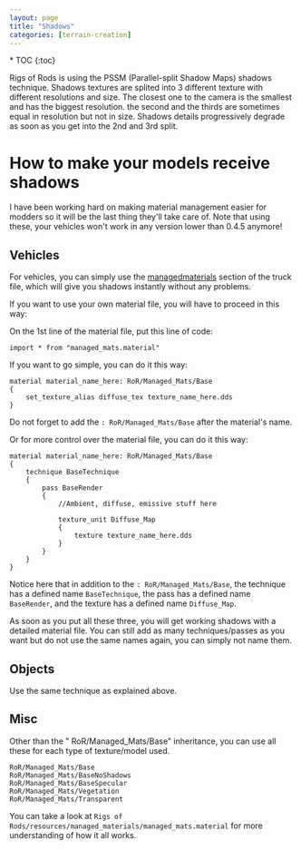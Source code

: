 ```yaml
---
layout: page
title: "Shadows"
categories: [terrain-creation]
---
```


<div class="toc" markdown="1">
  * TOC
  {:toc}
</div>

Rigs of Rods is using the PSSM (Parallel-split Shadow Maps) shadows technique. Shadows textures are splited into 3 different texture with different resolutions and size. The closest one to the camera is the smallest and has the biggest resolution. the second and the thirds are sometimes equal in resolution but not in size. Shadows details progressively degrade as soon as you get into the 2nd and 3rd split.

# How to make your models receive shadows
I have been working hard on making material management easier for modders so it will be the last thing they'll take care of.
Note that using these, your vehicles won't work in any version lower than 0.4.5 anymore!

## Vehicles
For vehicles, you can simply use the [managedmaterials](http://docs.rigsofrods.org/vehicle-creation/fileformat-truck/#managedmaterials) section of the truck file, which will give you shadows instantly without any problems.

If you want to use your own material file, you will have to proceed in this way:

On the 1st line of the material file, put this line of code:
```
import * from "managed_mats.material"
```

If you want to go simple, you can do it this way:
```
material material_name_here: RoR/Managed_Mats/Base
{
	set_texture_alias diffuse_tex texture_name_here.dds
}
```
Do not forget to add the `: RoR/Managed_Mats/Base` after the material's name.

Or for more control over the material file, you can do it this way:

```
material material_name_here: RoR/Managed_Mats/Base
{
	technique BaseTechnique
	{
		pass BaseRender
		{
			//Ambient, diffuse, emissive stuff here

			texture_unit Diffuse_Map
			{
				texture texture_name_here.dds
			}
		}
	}
}
```
Notice here that in addition to the `: RoR/Managed_Mats/Base`, the technique has a defined name `BaseTechnique`, the pass has a defined name `BaseRender`, and the texture has a defined name `Diffuse_Map`.

As soon as you put all these three, you will get working shadows with a detailed material file. You can still add as many techniques/passes as you want but do not use the same names again, you can simply not name them.

## Objects
Use the same technique as explained above.

## Misc
Other than the " RoR/Managed_Mats/Base" inheritance, you can use all these for each type of texture/model used.
```
RoR/Managed_Mats/Base
RoR/Managed_Mats/BaseNoShadows
RoR/Managed_Mats/BaseSpecular
RoR/Managed_Mats/Vegetation
RoR/Managed_Mats/Transparent
```

You can take a look at `Rigs of Rods/resources/managed_materials/managed_mats.material` for more understanding of how it all works.



